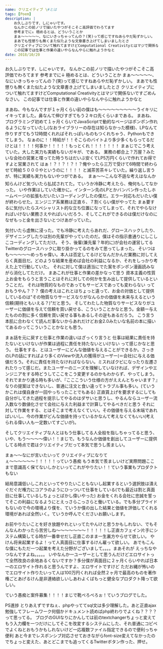 ```yaml
---
name: クリエイティブ \#とは
tags: [Poem]
description: |
    お久しぶりです、しにゃいです。
    なんかこの前ノリで描いたやつがそこそこ高評価でわろてます
    参考までに↓ 極めるとは、どういうことか 
    まぁ〜〜〜〜〜、なにいきっちゃってんの？(笑)って感じですねあらやだ恥ずかしい。
    まあでも性懲りも無くまた似たような文章書き上げてしまいましたとさ
    クリエイティブについて触れてますけどComputational Creativityとはマジで関係ないですごめんなさい。
    この記事では仕事と作業の違いやらなんやらに触れようかなと
date: 2018/10/20
---
```


お久しぶりです、しにゃいです。
なんかこの前ノリで描いたやつがそこそこ高評価でわろてます
参考までに↓ 極めるとは、どういうことか 
まぁ〜〜〜〜〜、なにいきっちゃってんの？(笑)って感じですねあらやだ恥ずかしい。
まあでも性懲りも無くまた似たような文章書き上げてしまいましたとさ
クリエイティブについて触れてますけどComputational Creativityとはマジで関係ないですごめんなさい。
この記事では仕事と作業の違いやらなんやらに触れようかなと

まあね、今もなんですが１ヶ月くらい前の僕はも〜〜〜〜〜〜〜〜〜うイキリにイキってました。鼻なんて伸びすぎてもう２キロ先くらいまである。
まあね、プログラミング初めて１ヶ月くらいでJavaScriptで動的なページはポンポン作れるようになっていたし(なおライブラリーの存在は知らなかった模様)、LPなんて作りすぎてもう12時間くれればそれっぽいものもつくれちゃう、Pythonもできてしまう。
なぁのに！！時給が！！そこらのバイトより多少多くもらってるだけとは！！！！何事か！！！！！もっとくれ！！！！！！！
まぁじでこう考えていた。大した実力も実績もないガキが、である。
業務の都合上？万屋？みたいな会社の営業と喋ってた時うちはだいぶ安くてLP5万円くらいで作れてお得ですよと営業されて
はぁ！？！？！？！？俺やったら三万で受けて6時間で終わらせて時給５０００やというのに！！！！
と滅茶苦茶キレていた。繰り返し言うが、特に実績も実力もないやつがである。

まぁ〜〜こんな不遜な考えはなんか知らんけど気づいたら払拭されてた。ていうか冷静に考えたら、俺何もしてなかった。
いや作業はしていた確かに。インターン先のLPとかバンバン作ったしホームページの拡張もだいたいコーディングしたの僕だ。エラー対応もだいたい僕が終わらせた。エンジニア系業務は正直６、７割くらい僕がやってた
まぁ要するに気付いたらスペシャリスト的な立ち位置になってしまって、それでやらなければいけない業務さえやればいいだろう、そしてこれができるのは僕だけなのになぜもっと金を出さないとつけあがっていた。

気付いたら虚無に浸った。でも冷静に考えたらあれだ、グロースハックしたり、デザイニングしたりは別の先輩がやっていたのだ。僕はその指示書通りにしこしこコーディングしてただけ。
そう、後輩(兼先輩？年的に)が会社の運営してるTwitterのグロースハックに取り掛かってるのをみて思ってしまった。
そいつはも〜〜〜〜〜めっちゃ偉い。本人は否定してるけどなんだかんだ業務に対してえらく真面目だ。どのような結果を産めば会社の利益になるか、それをしっかり考えた上で行動していた。
それに対して僕は適当にでた案をポンポン漫画読みながら消化してただけ。
まあこれが仕事と作業の差かなって思う
資本主義の性質上お金をもらうと言うことはそれに対しての何かを生み出して提供しているということだ。
それは物質的なものであってもサービスであっても変わらない
っておもうやん？？？
僕の考えはこれとはちょっと違って、お金の対価として提供しているのは"その物質なりサービスなりがなんらかの価値を未来与えるという信頼(期待ともいえる？)”だと思う。
そしてわたした物質なりサービスなりがユーザーに価値を与えて信頼を買い戻せる、こういうことかなと思う。金額ー与えたものの割に多く信頼を買い戻せる事もあるしその逆もあるだろう。
こう言う本肌に合わなくて読んだ事ないからあれだけどお金2.0みたいな名前の本に描いてあるのってこういうことかなとも思う。

まぁ話を元に戻すと仕事と作業の違いはざっくり言うと
仕事は結果に責任を持たないといけないが作業は過程に責任を持たないといけない
って感じかなと思う。
仕事をする、とはユーザーにどんな価値を与えることができるか。さっきのLPの話にすればより多くのViewや流入の獲得がユーザー(＝会社)に与える価値だろう。それに責任を持たなければならない。ミスればクビになったり左遷されたりって感じだ。またユーザーのニーズを理解していなければ、デザインやエンジニアをする時どうしてここをこう変更するのかもわからず、やってしまう。それでまかり通る時も多いが、『こここういう仕様の方がええんとちゃいます？』なりの提案はできないし、普通に注文と食い違ってトラブル事も多い。(ていうかこれは僕自身が一回やっちったことでもある)
正直賃上げを要求するにしても自分がしてきた過程を提示してやるのはダサいと思うし、やるんならユーザー流入数なり数値化させて会社に与えた利益まで計算してやるべきだと思う
それに対して作業をする、とはそこまで考えなくていい。その価値を与える末端であればいいし、今の作業がどんな価値を持っているかなんて考えなくてもいい(考えられる偉い人も一定数いてすごいが)。

そしてクリエイティブな人とはもう仕事してる人全般を指しちゃってると思う、いや、もう〜〜〜〜偉い！！まじで。もうなんか価値を創出してユーザーに提供してる時点で君はクリエイティブだって本気で思うし羨ましい。

まぁ〜〜なにが言いたいって
クリエイティブになりてぇ〜〜〜〜〜〜！！！！！っていう愚痴
もう本気で羨ましいけど実際問題ここまで意識高く保てないしかといってこれがやりたい！！ていう事業もプロダクトもない

結局意識低いしこれといってやりたいこともないし起業するという選択肢は潰えぐだぐだ権力にコアラのようにひっついて仕事をしている(でも最近は割と真面目に仕事しているしちょっとばかし偉いやった)
お金をくれる会社に忠誠を誓ってそこの利益になるようにとえっさらこっさらと働いている。でも多分プライドもないので今の環境より僕を、ていうか僕の出した結果と価値を評価してくれる環境があれば全然いく。ていうか呼んでくださいお願いします。

お前やりたいことを好き放題やれといってたやんけと思うかもしれない、でもそんなんわかったら苦労しね〜〜〜〜〜〜〜！！！！！し正直カフェイン片手にシステム構築してる時が一番幸せだし正直このまま一生裏方やらせて欲しい。
やけん将来起業するよ！って人真面目に仕事するけん雇って欲しい。
あでもこんな僕にもただ一つ起業を考えた分野がございまして。。。。まあそれが
えっちなやつなんですよね。。。。。
いやなんか一ユーザーとして思うんだけどエロサイトって全然改良の余地あるくないですか？多分僕が真面目に２ヶ月くらいやれば日本一のエロサイト作れると思うんですよ、エロサイトですけど
ただお縄が怖いのでエロサイト作りたいって人は100万円くれれば全然２ヶ月で最高のものを著作権ごとあげるけん是非連絡欲しいしあわよくばもっと健全なプロダクト降って欲しい。

ていう愚痴と案件募集！！！！まじで靴ぺろぺろぉ！ていうブログでした。


PS進捗
とりあえずですねぇ、phpやっててsql文は多少理解した。あと正直ajax勉強してフレームワーク何個かドキュメント読めばphp終わりでよくね？？？？って思ってる。
ブログのGUIなりにかんしては前のtextchangerちょっと変えてもう入力欄を一つだけにしてそこを改変するシステムにした、それ普通にコピペでよくねとおもうかもしれないけど一応複数ファイル指定できるので便利っちゃ便利
あと今までレスポンシブ対応させておきながらfont-size変えてなかったのでちょっと変えた、あとどこまでも追ってくるTwitterボタン作った、押せ。 